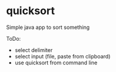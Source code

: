 # quicksort
Simple java app to sort something

ToDo:
- select delimiter
- select input (file, paste from clipboard)
- use quicksort from command line
